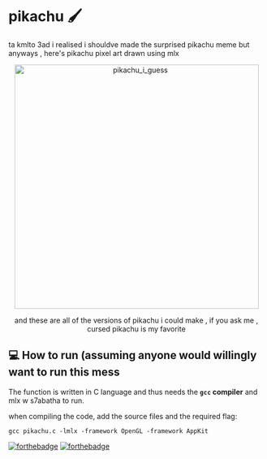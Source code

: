 # pikachu 🖌️
ta kmlto 3ad i realised i shouldve made the surprised pikachu meme but anyways , here's pikachu pixel art drawn using mlx 
<div align='center'>
<img width="481" alt="pikachu_i_guess" src="https://user-images.githubusercontent.com/49367673/156393974-e15ef01f-5d06-4cc1-a85f-038946e30532.png">
</div> 
<div align='center'>
<p>and these are all of the versions of pikachu i could make , if you ask me , cursed pikachu is my favorite</p>
</div> 


## :computer: How to run (assuming anyone would willingly want to run this mess 



The function is written in C language and thus needs the **`gcc` compiler** and mlx w s7abatha to run.

when compiling the code, add the source files and the required flag:

```shell
gcc pikachu.c -lmlx -framework OpenGL -framework AppKit
```
[![forthebadge](https://forthebadge.com/images/badges/made-with-c.svg)](https://forthebadge.com)
[![forthebadge](https://forthebadge.com/images/badges/built-with-love.svg)](https://forthebadge.com)
